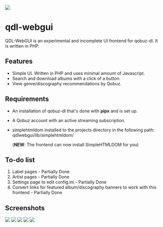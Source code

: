 
<img src="https://github.com/user-attachments/assets/a3cc61b1-6753-4e68-b2cc-64c8c97e5ecd">

# qdl-webgui
QDL-WebGUI is an experimental and incomplete UI frontend for qobuz-dl. It is written in PHP.


## Features
- Simple UI. Written in PHP and uses minimal amount of Javascript.
- Search and download albums with a click of a button.
- View genre/discography recommendations by Qobuz.


## Requirements
- An installation of qobuz-dl that's done with **pipx** and is set up.

- A Qobuz account with an active streaming subscription.
- simplehtmldom installed to the projects directory in the following path: qdlwebgui/lib/simplehtmldom/
  
  (**NEW**: The frontend can now install SimpleHTMLDOM for you)


## To-do list
1. Label pages - Partially Done
2. Artist pages - Partially Done
3. Settings page to edit config.ini - Partially Done
4. Convert links for featured album/discography banners to work with this frontend - Partially Done

## Screenshots
<img src="https://github.com/user-attachments/assets/d99e632d-add1-49c0-9443-1e0c5d617e12">
<img src="https://github.com/user-attachments/assets/43f40f12-fb8d-4ee3-bfd5-7abdeae16415">
<img src="https://github.com/user-attachments/assets/128b8934-38ad-4cba-a745-21118463600d">
<img src="https://github.com/user-attachments/assets/81b40edb-849b-4fa2-9278-4ca141311766">
<img src="https://github.com/user-attachments/assets/b9c6ac8c-d0bd-4139-80cc-2ab82772a577">

